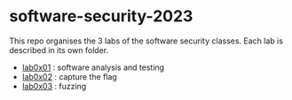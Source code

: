 # software-security-2023

This repo organises the 3 labs of the software security classes. Each lab is described in its own folder.

- [lab0x01](lab0x01) : software analysis and testing
- [lab0x02](lab0x02) : capture the flag
- [lab0x03](lab0x03) : fuzzing

